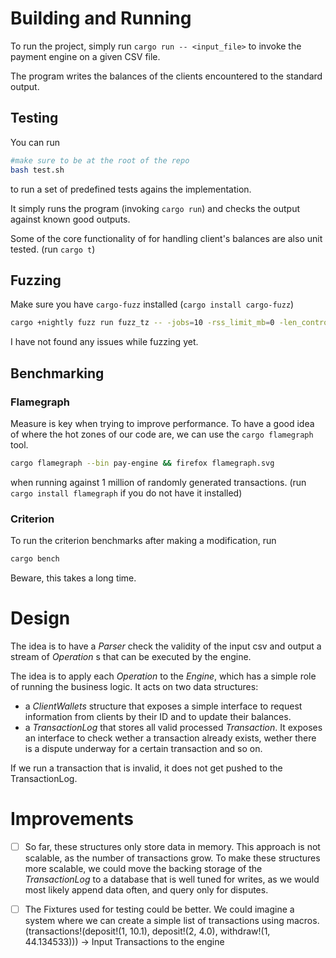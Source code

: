 # Building and Running

To run the project, simply run `cargo run -- <input_file>` to invoke the payment engine on a given CSV file.

The program writes the balances of the clients encountered to the standard output.

## Testing

You can run
```bash
#make sure to be at the root of the repo
bash test.sh
```

to run a set of predefined tests agains the implementation.

It simply runs the program (invoking `cargo run`) and checks the output against known good outputs.

Some of the core functionality of for handling client's balances are also unit tested. (run `cargo t`)

## Fuzzing

Make sure you have `cargo-fuzz` installed (`cargo install cargo-fuzz`)

```bash
cargo +nightly fuzz run fuzz_tz -- -jobs=10 -rss_limit_mb=0 -len_control=0 -malloc_limit_mb=4096
```

I have not found any issues while fuzzing yet.

## Benchmarking

### Flamegraph
Measure is key when trying to improve performance.
To have a good idea of where the hot zones of our code are, we can use the
`cargo flamegraph` tool.

```bash
cargo flamegraph --bin pay-engine && firefox flamegraph.svg
```
when running against 1 million of randomly generated transactions.
(run `cargo install flamegraph` if you do not have it installed)

### Criterion

To run the criterion benchmarks after making a modification, run

```bash
cargo bench
```

Beware, this takes a long time.

# Design

The idea is to have a _Parser_ check the validity of the input csv and output a
stream of _Operation_ s that can be executed by the engine.

The idea is to apply each _Operation_ to the _Engine_, which has a simple role of
running the business logic.
It acts on two data structures:

- a _ClientWallets_ structure that exposes a simple interface to request information from clients by their ID
  and to update their balances.
- a _TransactionLog_ that stores all valid processed _Transaction_. It exposes an interface to check wether a
  transaction already exists, wether there is a dispute underway for a certain transaction and so on.

If we run a transaction that is invalid, it does not get pushed to the TransactionLog.

# Improvements

- [ ] So far, these structures only store data in memory. This approach is not
      scalable, as the number of transactions grow. To make these structures more scalable, we could move the backing storage of the _TransactionLog_ to a database that is well tuned for writes, as we would most likely append data often, and query only for disputes.

- [ ] The Fixtures used for testing could be better. We could imagine a system 
      where we can create a simple list of transactions using macros. (transactions!(deposit!(1, 10.1), deposit!(2, 4.0), withdraw!(1, 44.134533))) -> Input Transactions to the engine
